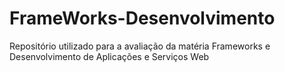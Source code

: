 # FrameWorks-Desenvolvimento
Repositório utilizado para a avaliação da matéria Frameworks e Desenvolvimento de Aplicações e Serviços Web
